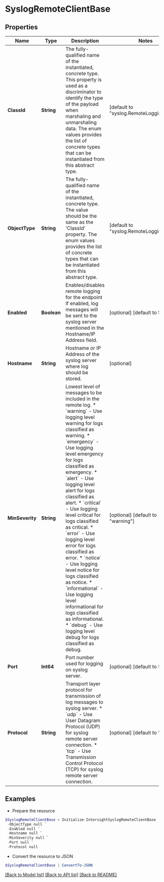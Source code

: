 # SyslogRemoteClientBase
## Properties

Name | Type | Description | Notes
------------ | ------------- | ------------- | -------------
**ClassId** | **String** | The fully-qualified name of the instantiated, concrete type. This property is used as a discriminator to identify the type of the payload when marshaling and unmarshaling data. The enum values provides the list of concrete types that can be instantiated from this abstract type. | [default to "syslog.RemoteLoggingClient"]
**ObjectType** | **String** | The fully-qualified name of the instantiated, concrete type. The value should be the same as the &#39;ClassId&#39; property. The enum values provides the list of concrete types that can be instantiated from this abstract type. | [default to "syslog.RemoteLoggingClient"]
**Enabled** | **Boolean** | Enables/disables remote logging for the endpoint If enabled, log messages will be sent to the syslog server mentioned in the Hostname/IP Address field. | [optional] [default to $true]
**Hostname** | **String** | Hostname or IP Address of the syslog server where log should be stored. | [optional] 
**MinSeverity** | **String** | Lowest level of messages to be included in the remote log. * &#x60;warning&#x60; - Use logging level warning for logs classified as warning. * &#x60;emergency&#x60; - Use logging level emergency for logs classified as emergency. * &#x60;alert&#x60; - Use logging level alert for logs classified as alert. * &#x60;critical&#x60; - Use logging level critical for logs classified as critical. * &#x60;error&#x60; - Use logging level error for logs classified as error. * &#x60;notice&#x60; - Use logging level notice for logs classified as notice. * &#x60;informational&#x60; - Use logging level informational for logs classified as informational. * &#x60;debug&#x60; - Use logging level debug for logs classified as debug. | [optional] [default to "warning"]
**Port** | **Int64** | Port number used for logging on syslog server. | [optional] [default to 514]
**Protocol** | **String** | Transport layer protocol for transmission of log messages to syslog server. * &#x60;udp&#x60; - Use User Datagram Protocol (UDP) for syslog remote server connection. * &#x60;tcp&#x60; - Use Transmission Control Protocol (TCP) for syslog remote server connection. | [optional] [default to "udp"]

## Examples

- Prepare the resource
```powershell
$SyslogRemoteClientBase = Initialize-IntersightSyslogRemoteClientBase  -ClassId null `
 -ObjectType null `
 -Enabled null `
 -Hostname null `
 -MinSeverity null `
 -Port null `
 -Protocol null
```

- Convert the resource to JSON
```powershell
$SyslogRemoteClientBase | ConvertTo-JSON
```

[[Back to Model list]](../README.md#documentation-for-models) [[Back to API list]](../README.md#documentation-for-api-endpoints) [[Back to README]](../README.md)

